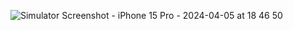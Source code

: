 ![Simulator Screenshot - iPhone 15 Pro - 2024-04-05 at 18 46 50](https://github.com/nishantminerva/openinapp/assets/53352011/d3b49d56-be97-4ddb-be5a-5100c7c0f383)
